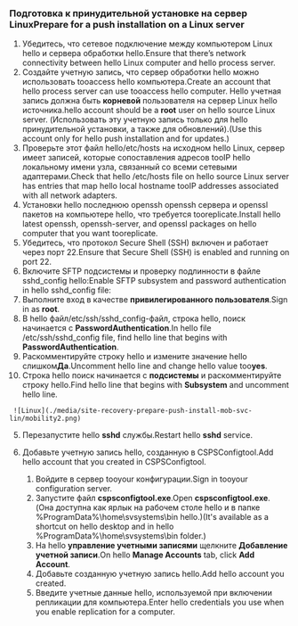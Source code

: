 ### <a name="prepare-for-a-push-installation-on-a-linux-server"></a><span data-ttu-id="c98b6-101">Подготовка к принудительной установке на сервер Linux</span><span class="sxs-lookup"><span data-stu-id="c98b6-101">Prepare for a push installation on a Linux server</span></span>

1. <span data-ttu-id="c98b6-102">Убедитесь, что сетевое подключение между компьютером Linux hello и сервера обработки hello.</span><span class="sxs-lookup"><span data-stu-id="c98b6-102">Ensure that there’s network connectivity between hello Linux computer and hello process server.</span></span>
2. <span data-ttu-id="c98b6-103">Создайте учетную запись, что сервер обработки hello можно использовать tooaccess hello компьютера.</span><span class="sxs-lookup"><span data-stu-id="c98b6-103">Create an account that hello process server can use tooaccess hello computer.</span></span> <span data-ttu-id="c98b6-104">Hello учетная запись должна быть **корневой** пользователя на сервер Linux hello источника.</span><span class="sxs-lookup"><span data-stu-id="c98b6-104">hello account should be a **root** user on hello source Linux server.</span></span> <span data-ttu-id="c98b6-105">(Использовать эту учетную запись только для hello принудительной установки, а также для обновлений).</span><span class="sxs-lookup"><span data-stu-id="c98b6-105">(Use this account only for hello push installation and for updates.)</span></span>
3. <span data-ttu-id="c98b6-106">Проверьте этот файл hello/etc/hosts на исходном hello Linux, сервер имеет записей, которые сопоставления адресов tooIP hello локальному имени узла, связанный со всеми сетевыми адаптерами.</span><span class="sxs-lookup"><span data-stu-id="c98b6-106">Check that hello /etc/hosts file on hello source Linux server has entries that map hello local hostname tooIP addresses associated with all network adapters.</span></span>
4. <span data-ttu-id="c98b6-107">Установки hello последнюю openssh openssh сервера и openssl пакетов на компьютере hello, что требуется tooreplicate.</span><span class="sxs-lookup"><span data-stu-id="c98b6-107">Install hello latest openssh, openssh-server, and openssl packages on hello computer that you want tooreplicate.</span></span>
5. <span data-ttu-id="c98b6-108">Убедитесь, что протокол Secure Shell (SSH) включен и работает через порт 22.</span><span class="sxs-lookup"><span data-stu-id="c98b6-108">Ensure that Secure Shell (SSH) is enabled and running on port 22.</span></span>
6. <span data-ttu-id="c98b6-109">Включите SFTP подсистемы и проверку подлинности в файле sshd_config hello:</span><span class="sxs-lookup"><span data-stu-id="c98b6-109">Enable SFTP subsystem and password authentication in hello sshd_config file:</span></span>
  1.  <span data-ttu-id="c98b6-110">Выполните вход в качестве **привилегированного пользователя**.</span><span class="sxs-lookup"><span data-stu-id="c98b6-110">Sign in as **root**.</span></span>
  2.  <span data-ttu-id="c98b6-111">В hello файл/etc/ssh/sshd_config-файл, строка hello, поиск начинается с **PasswordAuthentication**.</span><span class="sxs-lookup"><span data-stu-id="c98b6-111">In hello file /etc/ssh/sshd_config file, find hello line that begins with **PasswordAuthentication**.</span></span>
  3.  <span data-ttu-id="c98b6-112">Раскомментируйте строку hello и измените значение hello слишком**Да**.</span><span class="sxs-lookup"><span data-stu-id="c98b6-112">Uncomment hello line and change hello value too**yes**.</span></span>
  4.  <span data-ttu-id="c98b6-113">Строка hello поиск начинается с **подсистемы** и раскомментируйте строку hello.</span><span class="sxs-lookup"><span data-stu-id="c98b6-113">Find hello line that begins with **Subsystem** and uncomment hello line.</span></span>

     ![Linux](./media/site-recovery-prepare-push-install-mob-svc-lin/mobility2.png)
  5. <span data-ttu-id="c98b6-115">Перезапустите hello **sshd** службы.</span><span class="sxs-lookup"><span data-stu-id="c98b6-115">Restart hello **sshd** service.</span></span>

7. <span data-ttu-id="c98b6-116">Добавьте учетную запись hello, созданную в CSPSConfigtool.</span><span class="sxs-lookup"><span data-stu-id="c98b6-116">Add hello account that you created in CSPSConfigtool.</span></span>
    1.  <span data-ttu-id="c98b6-117">Войдите в сервер tooyour конфигурации.</span><span class="sxs-lookup"><span data-stu-id="c98b6-117">Sign in tooyour configuration server.</span></span>
    2.  <span data-ttu-id="c98b6-118">Запустите файл **cspsconfigtool.exe**.</span><span class="sxs-lookup"><span data-stu-id="c98b6-118">Open **cspsconfigtool.exe**.</span></span> <span data-ttu-id="c98b6-119">(Она доступна как ярлык на рабочем столе hello и в папке %ProgramData%\home\svsystems\bin hello.)</span><span class="sxs-lookup"><span data-stu-id="c98b6-119">(It's available as a shortcut on hello desktop and in hello %ProgramData%\home\svsystems\bin folder.)</span></span>
    3.  <span data-ttu-id="c98b6-120">На hello **управление учетными записями** щелкните **Добавление учетной записи**.</span><span class="sxs-lookup"><span data-stu-id="c98b6-120">On hello **Manage Accounts** tab, click **Add Account**.</span></span>
    4.  <span data-ttu-id="c98b6-121">Добавьте созданную учетную запись hello.</span><span class="sxs-lookup"><span data-stu-id="c98b6-121">Add hello account you created.</span></span> 
    5.  <span data-ttu-id="c98b6-122">Введите учетные данные hello, используемой при включении репликации для компьютера.</span><span class="sxs-lookup"><span data-stu-id="c98b6-122">Enter hello credentials you use when you enable replication for a computer.</span></span>
